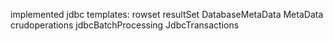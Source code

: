 implemented jdbc templates:
rowset
resultSet
DatabaseMetaData
MetaData
crudoperations
jdbcBatchProcessing
JdbcTransactions
